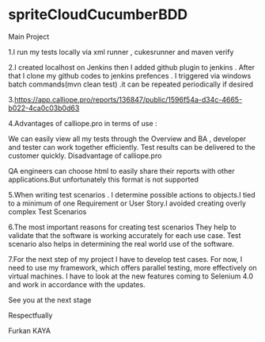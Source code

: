 # spriteCloudCucumberBDD
Main Project

1.I run my tests locally via xml runner , cukesrunner and maven verify

2.I created localhost on Jenkins then I added github plugin to jenkins . After that I clone my github codes to jenkins prefences . I triggered via windows batch commands(mvn clean test) .it can be repeated periodically if desired

3.https://app.calliope.pro/reports/136847/public/1596f54a-d34c-4665-b022-4ca0c03b0d63

4.Advantages of calliope.pro in terms of use :

We can easily view all my tests through the Overview and 
BA , developer and tester can work together efficiently. Test results can be delivered to the customer quickly.
Disadvantage of calliope.pro

QA engineers can choose html to easily share their reports with other applications.But unfortunately this format is not supported

5.When writing test scenarios . I determine possible actions to objects.I tied to a minimum of one Requirement or User Story.I avoided creating overly complex Test Scenarios

6.The most important reasons for creating test scenarios 
They help to validate that the software is working accurately for each use case. Test scenario also helps in determining the real world use of the software.

7.For the next step of my project
I have to develop test cases. For now, I need to use my framework, which offers parallel testing, more effectively on virtual machines. I have to look at the new features coming to Selenium 4.0 and work in accordance with the updates.

See you at the next stage

Respectfually

Furkan KAYA
